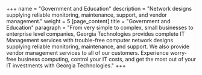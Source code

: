 +++
name = "Government and Education"
description = "Network designs supplying reliable monitoring, maintenance, support, and vendor management."
weight = 5
[page_content]
title = "Government and Education"
paragraph = "From very simple to complex, small businesses to enterprise level companies, Georgia Technologies provides complete IT Management services with trouble-free computer network designs supplying reliable monitoring, maintenance, and support. We also provide vendor management services to all of our customers. Experience worry-free business computing, control your IT costs, and get the most out of your IT investments with Georgia Technologies."
+++